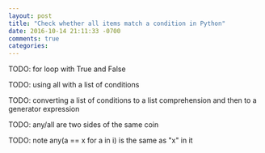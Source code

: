 ```yaml
---
layout: post
title: "Check whether all items match a condition in Python"
date: 2016-10-14 21:11:33 -0700
comments: true
categories: 
---
```


TODO: for loop with True and False

TODO: using all with a list of conditions

TODO: converting a list of conditions to a list comprehension and then to a generator expression

TODO: any/all are two sides of the same coin

TODO: note any(a == x for a in i) is the same as "x" in it
